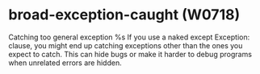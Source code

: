 # broad-exception-caught (W0718)

Catching too general exception %s If you use a naked except Exception:
clause, you might end up catching exceptions other than the ones you
expect to catch. This can hide bugs or make it harder to debug programs
when unrelated errors are hidden.

